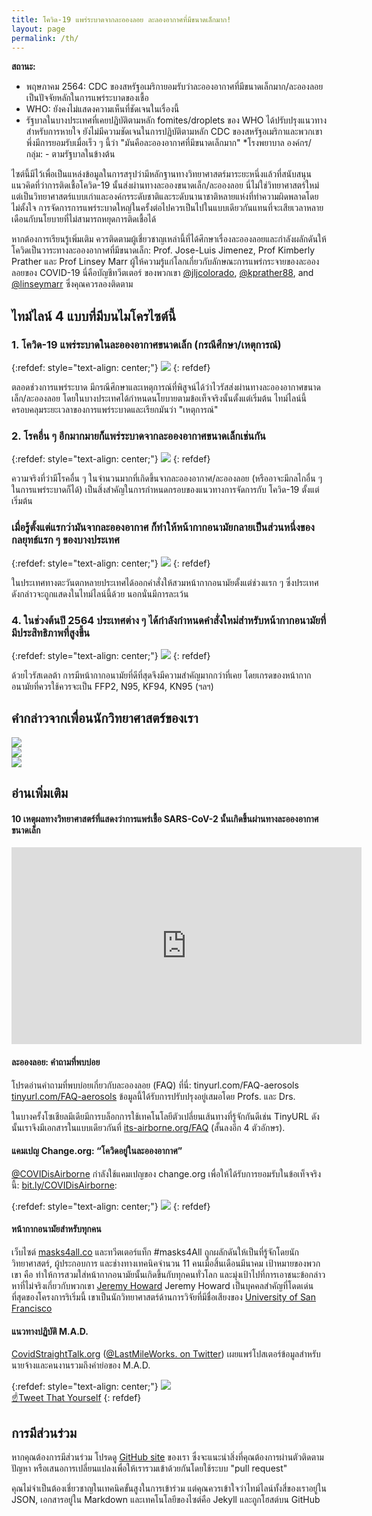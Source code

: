 ```yaml
---
title: โควิด-19 แพร่ระบาดจากละอองลอย ละลองอากาศที่มีขนาดเล็กมาก!
layout: page
permalink: /th/
---
```


**สถานะ:**

* พฤษภาคม 2564: CDC ของสหรัฐอเมริกายอมรับว่าละอองอากาศที่มีขนาดเล็กมาก/ละอองลอยเป็นปัจจัยหลักในการแพร่ระบาดของเชื้อ
* WHO: ยังคงไม่แสดงความเห็นที่ชัดเจนในเรื่องนี้
* รัฐบาลในบางประเทศที่เคยปฏิบัติตามหลัก fomites/droplets ของ WHO ได้ปรับปรุงแนวทางสำหรับการหายใจ ยังไม่มีความชัดเจนในการปฏิบัติตามหลัก CDC ของสหรัฐอเมริกาและพวกเขาพึ่งมีการยอมรับเมื่อเร็ว ๆ นี้ว่า "มันคือละอองอากาศที่มีขนาดเล็กมาก"
*โรงพยาบาล องค์กร/กลุ่ม: - ตามรัฐบาลในข้างต้น

ไซต์นี้มีไว้เพื่อเป็นแหล่งข้อมูลในการสรุปว่ามีหลักฐานทางวิทยาศาสตร์มาระยะหนึ่งแล้วที่สนับสนุนแนวคิดที่ว่าการติดเชื้อโควิด-19 นั้นส่งผ่านทางละอองขนาดเล็ก/ละอองลอย นี่ไม่ใช่วิทยาศาสตร์ใหม่ แต่เป็นวิทยาศาสตร์แบบเก่าและองค์กรระดับชาติและระดับนานาชาติหลายแห่งที่ทำความผิดพลาดโดยไม่ตั้งใจ การจัดการการแพร่ระบาดใหญ่ในครั้งต่อไปควรเป็นไปในแบบเดียวกันแทนที่จะเสียเวลาหลายเดือนกับนโยบายที่ไม่สามารถหยุดการติดเชื้อได้

หากต้องการเรียนรู้เพิ่มเติม ควรติดตามผู้เชี่ยวชาญเหล่านี้ที่ได้ศึกษาเรื่องละอองลอยและกำลังผลักดันให้โควิดเป็นวาระทางละอองอากาศที่มีขนาดเล็ก: Prof. Jose-Luis Jimenez, Prof Kimberly Prather และ Prof Linsey Marr ผู้ให้ความรู้แก่โลกเกี่ยวกับลักษณะการแพร่กระจายของละอองลอยของ COVID-19 นี่คือบัญชีทวีตเตอร์ ของพวกเขา [@jljcolorado](https://twitter.com/jljcolorado), [@kprather88](https://twitter.com/kprather88), and [@linseymarr](https://twitter.com/linseymarr) ซึ่งคุณควรลองติดตาม 

## ไทม์ไลน์ 4 แบบที่มีบนไมโครไซต์นี้

### 1. โควิด-19 แพร่ระบาดในละอองอากาศขนาดเล็ก (กรณีศึกษา/เหตุการณ์)

{:refdef: style="text-align: center;"}
[![](https://user-images.githubusercontent.com/82182/105086476-f361de80-5a90-11eb-8d3f-7dab334afa3d.png)](/th/covid19-timeline)
{: refdef}

ตลอดช่วงการแพร่ระบาด มีกรณีศึกษาและเหตุการณ์ที่พิสูจน์ได้ว่าไวรัสส่งผ่านทางละอองอากาศขนาดเล็ก/ละอองลอย โดยในบางประเทศได้กำหนดนโยบายตามข้อเท็จจริงนั้นตั้งแต่เริ่มต้น ไทม์ไลน์นี้ครอบคลุมระยะเวลาของการแพร่ระบาดและเรียกมันว่า "เหตุการณ์"

### 2. โรคอื่น ๆ อีกมากมายก็แพร่ระบาดจากละอองอากาศขนาดเล็กเช่นกัน

{:refdef: style="text-align: center;"}
[![](https://user-images.githubusercontent.com/82182/105086571-18eee800-5a91-11eb-80d2-1244da2421c2.png)](/th/historical-timeline)
{: refdef}

ความจริงที่ว่ามีโรคอื่น ๆ ในจำนวนมากที่เกิดขึ้นจากละอองอากาศ/ละอองลอย (หรืออาจะมีกลไกอื่น ๆ ในการแพร่ระบาดก็ได้) เป็นสิ่งสำคัญในการกำหนดกรอบของแนวทางการจัดการกับ โควิด-19 ตั้งแต่เริ่มต้น

### เมื่อรู้ตั้งแต่แรกว่ามันจากละอองอากาศ ก็ทำให้หน้ากากอนามัยกลายเป็นส่วนหนึ่งของกลยุทธ์แรก ๆ ของบางประเทศ

{:refdef: style="text-align: center;"}
[![](https://user-images.githubusercontent.com/82182/105086641-358b2000-5a91-11eb-8fb2-9be3783ddfd4.png)](/th/early-masking-countries)
{: refdef}

ในประเทศทางตะวันตกหลายประเทศได้ออกคำสั่งให้สวมหน้ากากอนามัยตั้งแต่ช่วงแรก ๆ ซึ่งประเทศดังกล่าวจะถูกแสดงในไทม์ไลน์นี้ด้วย นอกนั่นมีการละเว้น

### 4. ในช่วงต้นปี 2564 ประเทศต่าง ๆ ได้กำลังกำหนดคำสั่งใหม่สำหรับหน้ากากอนามัยที่มีประสิทธิภาพที่สูงขึ้น

{:refdef: style="text-align: center;"}
[![](https://user-images.githubusercontent.com/82182/105087417-56a04080-5a92-11eb-84d8-ae660b642070.png)](/th/masks-2021)
{: refdef}

ด้วยไวรัสเดลต้า การมีหน้ากากอนามัยที่ดีที่สุดจึงมีความสำคัญมากกว่าที่เคย โดยเกรดของหน้ากากอนามัยที่ควรใช้ควรจะเป็น FFP2, N95, KF94, KN95 (ฯลฯ)

## คำกล่าวจากเพื่อนนักวิทยาศาสตร์ของเรา

<div id="slideshow">
   <div>
     <img src="https://user-images.githubusercontent.com/82182/102653821-724cba00-4167-11eb-8639-ac53c1d7543b.png">
   </div>
   <div>
     <img src="https://user-images.githubusercontent.com/82182/102656421-c2c61680-416b-11eb-804d-502ebed06d17.png">
   </div>
   <div>
     <img src="https://user-images.githubusercontent.com/82182/102660722-6c5cd600-4173-11eb-96b8-8585946c0149.png">
   </div>
</div>

## อ่านเพิ่มเติม

#### 10 เหตุผลทางวิทยาศาสตร์ที่แสดงว่าการแพร่เชื้อ SARS-CoV-2 นั้นเกิดขึ้นผ่านทางละอองอากาศขนาดเล็ก

<iframe width="560" height="315" src="https://www.youtube.com/embed/gD1kEezz7fQ" title="YouTube video player" frameborder="0" allow="accelerometer; autoplay; clipboard-write; encrypted-media; gyroscope; picture-in-picture" allowfullscreen></iframe>

#### ละอองลอย: คำถามที่พบบ่อย

โปรดอ่านคำถามที่พบบ่อยเกี่ยวกับละอองลอย (FAQ) ที่นี่: tinyurl.com/FAQ-aerosols [tinyurl.com/FAQ-aerosols](https://tinyurl.com/FAQ-aerosols) ข้อมูลนี้ได้รับการปรับปรุงอยู่เสมอโดย Profs. และ Drs.


ในบางครั้งโซเชียลมีเดียมีการบล็อกการใช้เทคโนโลยีตัวเปลี่ยนเส้นทางที่รู้จักกันดีเช่น TinyURL ดังนั้นเราจึงมีเอกสารในแบบเดียวกันที่ [its-airborne.org/FAQ](https://its-airborne.org/FAQ) (สั้นลงอีก 4 ตัวอักษร).

#### แคมเปญ Change.org:  “โควิดอยู่ในละอองอากาศ”


[@COVIDisAirborne](https://twitter.com/covidisairborne) กำลังใช้แคมเปญของ change.org เพื่อให้ได้รับการยอมรับในข้อเท็จจริงนี้: [bit.ly/COVIDisAirborne](https://bit.ly/COVIDisAirborne):

{:refdef: style="text-align: center;"}
![](https://user-images.githubusercontent.com/82182/102479775-3de9d880-4057-11eb-84ca-ba2b024c2127.png)
{: refdef}

#### หน้ากากอนามัยสำหรับทุกคน

เว็บไซต์ [masks4all.co](https://masks4all.co/) และทวีตเตอร์แท็ก #masks4All ถูกผลักดันให้เป็นที่รู้จักโดยนักวิทยาศาสตร์, ผู้ประกอบการ และช่างทางเทคนิคจำนวน 11 คนเมื่อสิ้นเดือนมีนาคม เป้าหมายของพวกเขา คือ ทำให้การสวมใส่หน้ากากอนามัยนั้นเกิดขึ้นกับทุกคนทั่วโลก และมุ่งเป้าไปที่การเอาชนะข้อกล่าวหาที่ไม่จริงเกี่ยวกับพวกเขา [Jeremy Howard](https://twitter.com/jeremyphoward) Jeremy Howard เป็นบุคคลสำคัญที่โดดเด่นที่สุดของโครงการริเริ่มนี้ เขาเป็นนักวิทยาศาสตร์ด้านการวิจัยที่มีชื่อเสียงของ [University of San Francisco](https://twitter.com/usfca)

#### แนวทางปฏิบัติ M.A.D. 
[CovidStraightTalk.org](https://covidstraighttalk.org/) ([@LastMileWorks. on Twitter](https://twitter.com/lastmileworks)) เผยแพร่โปสเตอร์ข้อมูลสำหรับนายจ้างและคนงานรวมถึงคำย่อของ M.A.D. 

{:refdef: style="text-align: center;"}
![](https://user-images.githubusercontent.com/82182/102404351-82d22880-3fdf-11eb-9b1a-c5a105e89101.png) 
<br><a href="https://twitter.com/intent/tweet?text=%23COVIDisAirborne%20%23masks4All%20%23bewareOfSharedAir%20%23ventilation.%20Masks!%20Air!%20Distance!%20https://pic.twitter.com/noIWVuuogr&name=small" target="_blank">☝️Tweet That Yourself</a>
{: refdef}

## การมีส่วนร่วม

หากคุณต้องการมีส่วนร่วม โปรดดู [GitHub site](https://github.com/its-airborne/timelines-site) ของเรา ซึ่งจะแนะนำสิ่งที่คุณต้องการผ่านตัวติดตามปัญหา หรือเสนอการเปลี่ยนแปลงเพื่อให้เรารวมเข้าด้วยกันโดยใช้ระบบ "pull request"

คุณไม่จำเป็นต้องเชี่ยวชาญในเทคนิคขั้นสูงในการเข้าร่วม แต่คุณควรเข้าใจว่าไทม์ไลน์ทั้งสี่ของเราอยู่ใน JSON, เอกสารอยู่ใน Markdown และเทคโนโลยีของไซต์คือ Jekyll และถูกโฮสต์บน GitHub
